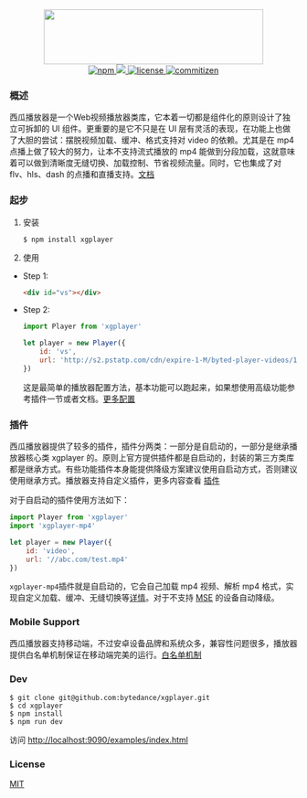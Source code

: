 <div align="center">
    <img src="https://github.com/bytedance/xgplayer/master/xgplayer.png" width="384" height="96">
</div>
<div align="center">
    <a href="https://www.npmjs.com/package/xgplayer" target="_blank">
        <img src="https://img.shields.io/npm/v/xgplayer.svg" alt="npm">
    </a>
    <a href="https://www.npmjs.com/package/xgplayer">
        <img src="https://img.shields.io/npm/dm/xgplaer.svg" alg="download">
    </a>
    <a href="https://www.npmjs.com/package/xgplayer" target="_blank">
        <img src="https://img.shields.io/npm/l/xgplayer.svg" alt="license">
    </a>
    <a href="http://commitizen.github.io/cz-cli/">
        <img src="https://img.shields.io/badge/commitizen-friendly-brightgreen.svg" alt="commitizen">
    </a>
</div>


### 概述


西瓜播放器是一个Web视频播放器类库，它本着一切都是组件化的原则设计了独立可拆卸的 UI 组件。更重要的是它不只是在 UI 层有灵活的表现，在功能上也做了大胆的尝试：摆脱视频加载、缓冲、格式支持对 video 的依赖。尤其是在 mp4 点播上做了较大的努力，让本不支持流式播放的 mp4 能做到分段加载，这就意味着可以做到清晰度无缝切换、加载控制、节省视频流量。同时，它也集成了对 flv、hls、dash 的点播和直播支持。[文档](http://h5player.bytedance.com/)



### 起步

1. 安装

    ```
    $ npm install xgplayer
    ```

2. 使用

- Step 1:

    ```html
    <div id="vs"></div>
    ```

- Step 2:

    ```js
    import Player from 'xgplayer'

    let player = new Player({
        id: 'vs',
        url: 'http://s2.pstatp.com/cdn/expire-1-M/byted-player-videos/1.0.0/xgplayer-demo.mp4'
    })
    ```

    这是最简单的播放器配置方法，基本功能可以跑起来，如果想使用高级功能参考插件一节或者文档。[更多配置](http://h5player.bytedance.com/config/)


### 插件

西瓜播放器提供了较多的插件，插件分两类：一部分是自启动的，一部分是继承播放器核心类 xgplayer 的。原则上官方提供插件都是自启动的，封装的第三方类库都是继承方式。有些功能插件本身能提供降级方案建议使用自启动方式，否则建议使用继承方式。播放器支持自定义插件，更多内容查看 [插件](http://h5player.bytedance.com/plugins/)

对于自启动的插件使用方法如下：

```js
import Player from 'xgplayer'
import 'xgplayer-mp4'

let player = new Player({
    id: 'video',
    url: '//abc.com/test.mp4'
})
```

<code>xgplayer-mp4</code>插件就是自启动的，它会自己加载 mp4 视频、解析 mp4 格式，实现自定义加载、缓冲、无缝切换等[详情]((http://h5player.bytedance.com/plugins/#xgplayer-mp4))。对于不支持 [MSE](https://www.w3.org/TR/media-source/) 的设备自动降级。


### Mobile Support

西瓜播放器支持移动端，不过安卓设备品牌和系统众多，兼容性问题很多，播放器提供白名单机制保证在移动端完美的运行。[白名单机制](http://h5player.bytedance.com/config/#%E7%99%BD%E5%90%8D%E5%8D%95)


### Dev

```
$ git clone git@github.com:bytedance/xgplayer.git
$ cd xgplayer
$ npm install
$ npm run dev
```

访问 [http://localhost:9090/examples/index.html](http://localhost:9090/examples/index.html)

### License

[MIT](http://opensource.org/licenses/MIT)

